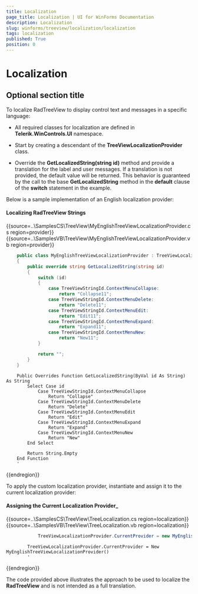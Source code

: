 ```yaml
---
title: Localization
page_title: Localization | UI for WinForms Documentation
description: Localization
slug: winforms/treeview/localization/localization
tags: localization
published: True
position: 0
---
```


# Localization



## Optional section title

To localize RadTreeView to display control text and messages in a specific language:

* All required classes for localization are defined in __Telerik.WinControls.UI__ namespace.

* Start by creating a descendant of the __TreeViewLocalizationProvider__ class. 

* Override the __GetLocalizedString(string id)__ method and provide a translation for the label and user messages. If a translation is not provided, the default value will be returned. This behavior is guaranteed by the call to the base __GetLocalizedString__ method in the __default__ clause of the __switch__ statement in the example. 
          

Below is a sample implementation of an English localization provider:

#### Localizing RadTreeView Strings

{{source=..\SamplesCS\TreeView\MyEnglishTreeViewLocalizationProvider.cs region=provider}} 
{{source=..\SamplesVB\TreeView\MyEnglishTreeViewLocalizationProvider.vb region=provider}} 

````C#
    public class MyEnglishTreeViewLocalizationProvider : TreeViewLocalizationProvider
    {
        public override string GetLocalizedString(string id)
        {
            switch (id)
            {
                case TreeViewStringId.ContextMenuCollapse:
                    return "Collapse11";
                case TreeViewStringId.ContextMenuDelete:
                    return "Delete11";
                case TreeViewStringId.ContextMenuEdit:
                    return "Edit11";
                case TreeViewStringId.ContextMenuExpand:
                    return "Expand11";
                case TreeViewStringId.ContextMenuNew:
                    return "New11";
            }

            return "";
        }
    }
````
````VB.NET
    Public Overrides Function GetLocalizedString(ByVal id As String) As String
        Select Case id
            Case TreeViewStringId.ContextMenuCollapse
                Return "Collapse"
            Case TreeViewStringId.ContextMenuDelete
                Return "Delete"
            Case TreeViewStringId.ContextMenuEdit
                Return "Edit"
            Case TreeViewStringId.ContextMenuExpand
                Return "Expand"
            Case TreeViewStringId.ContextMenuNew
                Return "New"
        End Select

        Return String.Empty
    End Function
    '
````

{{endregion}} 

To apply the custom localization provider, instantiate and assign it to the current localization provider:

#### Assigning the Current Localization Provider_

{{source=..\SamplesCS\TreeView\TreeLocalization.cs region=localization}} 
{{source=..\SamplesVB\TreeView\TreeLocalization.vb region=localization}} 

````C#
            TreeViewLocalizationProvider.CurrentProvider = new MyEnglishTreeViewLocalizationProvider();
````
````VB.NET
        TreeViewLocalizationProvider.CurrentProvider = New MyEnglishTreeViewLocalizationProvider()
        '
````

{{endregion}} 

The code provided above illustrates the approach to be used to localize the __RadTreeView__ and is not intended as a full translation.
